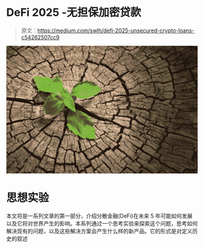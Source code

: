 # DeFi 2025 -无担保加密贷款

> 原文：<https://medium.com/swlh/defi-2025-unsecured-crypto-loans-c54262507cc9>

![](img/23fc604d2a5521cf3df54786cde2da70.png)

# 思想实验

本文将是一系列文章的第一部分，介绍分散金融(DeFi)在未来 5 年可能如何发展以及它将对世界产生的影响。本系列通过一个思考实验来探索这个问题，思考如何解决现有的问题，以及这些解决方案会产生什么样的新产品。它的形式是对定义历史的叙述